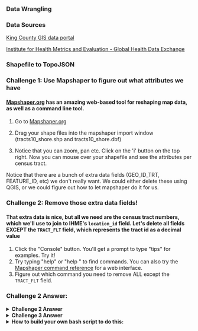 
### Data Wrangling

### Data Sources
[King County GIS data portal](https://www5.kingcounty.gov/gisdataportal/)

[Institute for Health Metrics and Evaluation - Global Health Data Exchange](http://ghdx.healthdata.org/record/united-states-king-county-washington-life-expectancy-and-cause-specific-mortality-census)

### Shapefile to TopoJSON

### Challenge 1: Use Mapshaper to figure out what attributes we have

#### [Mapshaper.org](http://mapshaper.org/) has an amazing web-based tool for reshaping map data, as well as a command line tool.

1. Go to [Mapshaper.org](http://mapshaper.org/)

1. Drag your shape files into the mapshaper import window (tracts10_shore.shp and tracts10_shore.dbf)

1. Notice that you can zoom, pan etc.  Click on the 'i' button on the top right.  Now you can mouse over your shapefile and see the attributes per census tract.

Notice that there are a bunch of extra data fields (GEO_ID_TRT, FEATURE_ID, etc) we don't really want.  We could either delete these using QGIS, or we could figure out how to let mapshaper do it for us.

### Challenge 2: Remove those extra data fields!

#### That extra data is nice, but all we need are the census tract numbers, which we'll use to join to IHME's `location_id` field.  Let's delete all fields EXCEPT the `TRACT_FLT` field, which represents the tract id as a decimal value

1. Click the "Console" button.  You'll get a prompt to type "tips" for examples.  Try it!
2. Try typing "help" or "help <command name>" to find commands.  You can also try the [Mapshaper command reference](https://github.com/mbloch/mapshaper/wiki/Command-Reference) for a web interface.
3. Figure out which command you need to remove ALL except the `TRACT_FLT` field.

### Challenge 2 Answer:

<details>
 <summary><strong>Challenge 2 Answer</strong></summary>
 <p>
  
 1. Type ```filter-fields 'TRACT_FLT'``` into the Mapshaper console.
 2. Now use the info button and mouse over each tract to be sure that only the `TRACT_FLT` field is still there.
 
 </p>
</details>

<details>
 <summary><strong>Challenge 3 Answer</strong></summary>
 <p>
  
```
join IHME_location_id_TO_tract_id.csv keys=TRACT_FLT,tract_id
```
</p>
</details>

<details>
 <summary><strong>How to build your own bash script to do this:</strong></summary>

* Download and install [Node.js](https://nodejs.org/en/)**
* Install mapshaper globally on your computer (-g flag)
```
npm install -g mapshaper
```
**you may see it recommended to install Node via Hombrew or other package manager, but I wouldn't.  Installing a package manager with another package manager isn't always the best idea.

* Start the command with ```mapshaper -i <filename>```
* Each additional command can be added as a ```-<command name> <arguments>```, so our Challenge 2 example would be:
```bash
#!/usr/bin/env bash

mapshaper -i './tracts10_shore.shp' \
    -filter-fields 'TRACT_FLT' \
```
* And finally, tell it what format, and what to output with ```-o format=topojson force king_county_census_transects.json```.  Notice that I have to add a `\` to escape the carriage return
```bash
#!/usr/bin/env bash

mapshaper -i './tracts10_shore.shp' \
    -filter-fields 'TRACT_FLT' \
    -o format=topojson force king_county_census_transects.json
```

</p>
</details>

